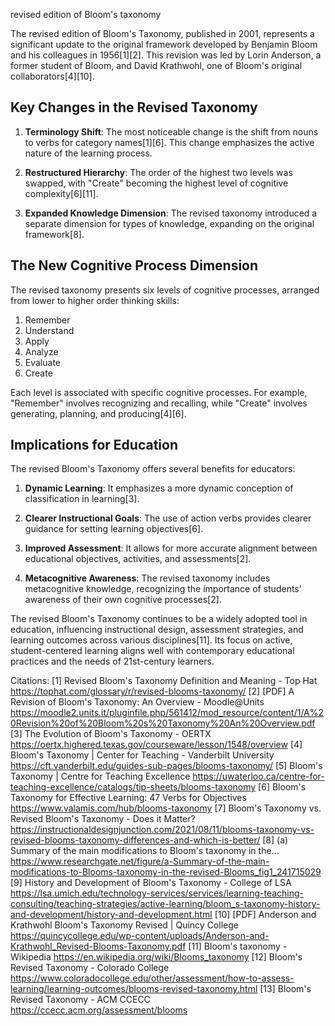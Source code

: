 revised edition of Bloom's taxonomy

The revised edition of Bloom's Taxonomy, published in 2001, represents a significant update to the original framework developed by Benjamin Bloom and his colleagues in 1956[1][2]. This revision was led by Lorin Anderson, a former student of Bloom, and David Krathwohl, one of Bloom's original collaborators[4][10].

## Key Changes in the Revised Taxonomy

1. **Terminology Shift**: The most noticeable change is the shift from nouns to verbs for category names[1][6]. This change emphasizes the active nature of the learning process.

2. **Restructured Hierarchy**: The order of the highest two levels was swapped, with "Create" becoming the highest level of cognitive complexity[6][11].

3. **Expanded Knowledge Dimension**: The revised taxonomy introduced a separate dimension for types of knowledge, expanding on the original framework[8].

## The New Cognitive Process Dimension

The revised taxonomy presents six levels of cognitive processes, arranged from lower to higher order thinking skills:

1. Remember
2. Understand
3. Apply
4. Analyze
5. Evaluate
6. Create

Each level is associated with specific cognitive processes. For example, "Remember" involves recognizing and recalling, while "Create" involves generating, planning, and producing[4][6].

## Implications for Education

The revised Bloom's Taxonomy offers several benefits for educators:

1. **Dynamic Learning**: It emphasizes a more dynamic conception of classification in learning[3].

2. **Clearer Instructional Goals**: The use of action verbs provides clearer guidance for setting learning objectives[6].

3. **Improved Assessment**: It allows for more accurate alignment between educational objectives, activities, and assessments[2].

4. **Metacognitive Awareness**: The revised taxonomy includes metacognitive knowledge, recognizing the importance of students' awareness of their own cognitive processes[2].

The revised Bloom's Taxonomy continues to be a widely adopted tool in education, influencing instructional design, assessment strategies, and learning outcomes across various disciplines[11]. Its focus on active, student-centered learning aligns well with contemporary educational practices and the needs of 21st-century learners.

Citations:
[1] Revised Bloom's Taxonomy Definition and Meaning - Top Hat https://tophat.com/glossary/r/revised-blooms-taxonomy/
[2] [PDF] A Revision of Bloom's Taxonomy: An Overview - Moodle@Units https://moodle2.units.it/pluginfile.php/561412/mod_resource/content/1/A%20Revision%20of%20Bloom%20s%20Taxonomy%20An%20Overview.pdf
[3] The Evolution of Bloom's Taxonomy - OERTX https://oertx.highered.texas.gov/courseware/lesson/1548/overview
[4] Bloom's Taxonomy | Center for Teaching - Vanderbilt University https://cft.vanderbilt.edu/guides-sub-pages/blooms-taxonomy/
[5] Bloom's Taxonomy | Centre for Teaching Excellence https://uwaterloo.ca/centre-for-teaching-excellence/catalogs/tip-sheets/blooms-taxonomy
[6] Bloom's Taxonomy for Effective Learning: 47 Verbs for Objectives https://www.valamis.com/hub/blooms-taxonomy
[7] Bloom's Taxonomy vs. Revised Bloom's Taxonomy - Does it Matter? https://instructionaldesignjunction.com/2021/08/11/blooms-taxonomy-vs-revised-blooms-taxonomy-differences-and-which-is-better/
[8] (a) Summary of the main modifications to Bloom's taxonomy in the... https://www.researchgate.net/figure/a-Summary-of-the-main-modifications-to-Blooms-taxonomy-in-the-revised-Blooms_fig1_241715029
[9] History and Development of Bloom's Taxonomy - College of LSA https://lsa.umich.edu/technology-services/services/learning-teaching-consulting/teaching-strategies/active-learning/bloom_s-taxonomy-history-and-development/history-and-development.html
[10] [PDF] Anderson and Krathwohl Bloom's Taxonomy Revised | Quincy College https://quincycollege.edu/wp-content/uploads/Anderson-and-Krathwohl_Revised-Blooms-Taxonomy.pdf
[11] Bloom's taxonomy - Wikipedia https://en.wikipedia.org/wiki/Blooms_taxonomy
[12] Bloom's Revised Taxonomy - Colorado College https://www.coloradocollege.edu/other/assessment/how-to-assess-learning/learning-outcomes/blooms-revised-taxonomy.html
[13] Bloom's Revised Taxonomy - ACM CCECC https://ccecc.acm.org/assessment/blooms
